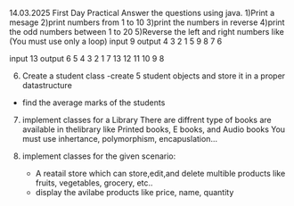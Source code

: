 14.03.2025 First Day Practical
Answer the questions using java.
1)Print a mesage
2)print numbers from 1 to 10
3)print the numbers in reverse
4)print the odd numbers between 1 to 20
5)Reverse the left and right numbers like
(You must use only a loop)
input  9
output 4 3 2 1 5 9 8 7 6

input 13
output 6 5 4 3 2 1 7 13 12 11 10 9 8

6) Create a student class
	-create 5 student objects and store it in a proper datastructure
  - find the average marks of the students

7) implement classes for a Library
There are diffrent type of books are available in thelibrary like Printed books, E books, and Audio books
You must use inhertance, polymorphism, encapuslation...

8) implement classes for the given scenario:
	- A reatail store which can store,edit,and delete multible products like fruits, vegetables, grocery, etc..
	- display the avilabe products like price, name, quantity

